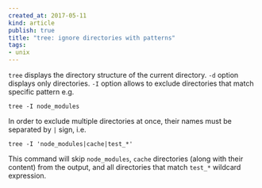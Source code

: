 ```yaml
---
created_at: 2017-05-11
kind: article
publish: true
title: "tree: ignore directories with patterns"
tags:
- unix
---
```


`tree` displays the directory structure of the current directory. `-d` option displays only directories. `-I` option allows to exclude directories that match specific pattern e.g.

```
tree -I node_modules
```

In order to exclude multiple directories at once, their names must be separated by `|` sign, i.e.

```
tree -I 'node_modules|cache|test_*'
```

This command will skip `node_modules`, `cache` directories (along with their content) from the output, and all directories that match `test_*` wildcard expression.
